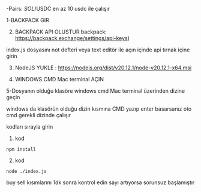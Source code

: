 
-Pairs: $SOL/$USDC
en az 10 usdc ile çalışır



1-BACKPACK GIR

2. BACKPACK API OLUSTUR 
backpack: https://backpack.exchange/settings/api-keys)

index.js dosyasını not defteri veya text editör ile açın  içinde api tırnak içine girin 

3. NodeJS YUKLE : https://nodejs.org/dist/v20.12.1/node-v20.12.1-x64.msi

4. WINDOWS CMD  Mac terminal AÇIN

5-Dosyanın olduğu klasöre windows cmd Mac terminal üzerinden dizine geçin 

windows da klasörün olduğu dizin kısmına CMD yazıp enter basarsanız oto cmd gerekli dizinde çalışır

kodları sırayla girin 

1. kod 

```
npm install
```
2. kod

```
node ./index.js
```

buy sell kısımlarını 1dk sonra kontrol edin sayı artıyorsa sorunsuz başlamıştır
